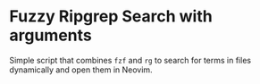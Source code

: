 # Fuzzy Ripgrep Search with arguments

Simple script that combines `fzf` and `rg` to search for terms in files dynamically and open them in Neovim.
